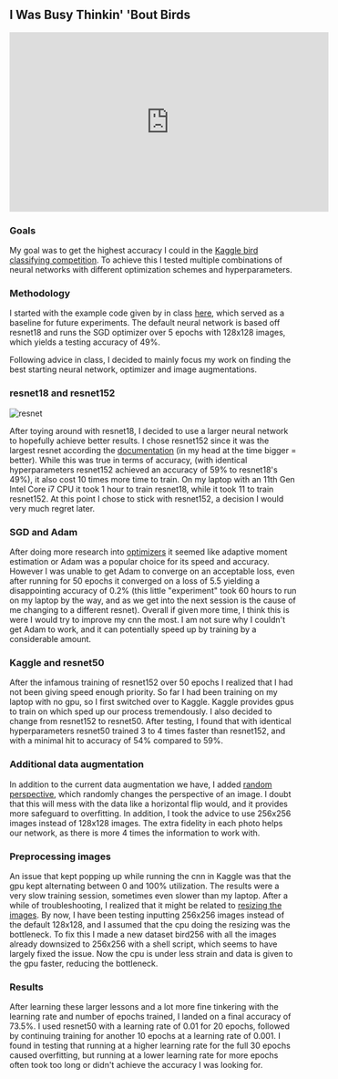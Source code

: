 ## I Was Busy Thinkin' 'Bout Birds

<iframe width="560" height="315" src="https://www.youtube.com/embed/EJ0AqL_HTA4" title="YouTube video player" frameborder="0" allow="accelerometer; autoplay; clipboard-write; encrypted-media; gyroscope; picture-in-picture" allowfullscreen></iframe>

### Goals

My goal was to get the highest accuracy I could in the [Kaggle bird classifying competition](https://www.kaggle.com/competitions/birds22sp/). To achieve this I tested multiple combinations of neural networks with different optimization schemes and hyperparameters.

### Methodology

I started with the example code given by in class [here](https://colab.research.google.com/drive/1kHo8VT-onDxbtS3FM77VImG35h_K_Lav?usp=sharing), which served as a baseline for future experiments. The default neural network is based off resnet18 and runs the SGD optimizer over 5 epochs with 128x128 images, which yields a testing accuracy of 49%. 

Following advice in class, I decided to mainly focus my work on finding the best starting neural network, optimizer and image augmentations.

### resnet18 and resnet152

![resnet](https://user-images.githubusercontent.com/31528205/172783119-92cfa108-80da-4c2b-832f-b1f5836ef15d.png)

After toying around with resnet18, I decided to use a larger neural network to hopefully achieve better results. I chose resnet152 since it was the largest resnet according the [documentation](https://pytorch.org/hub/pytorch_vision_resnet/) (in my head at the time bigger = better). While this was true in terms of accuracy, (with identical hyperparameters resnet152 achieved an accuracy of 59% to resnet18's 49%), it also cost 10 times more time to train. On my laptop with an 11th Gen Intel Core i7 CPU it took 1 hour to train resnet18, while it took 11 to train resnet152. At this point I chose to stick with resnet152, a decision I would very much regret later. 

### SGD and Adam

After doing more research into [optimizers]([https://towardsdatascience.com/optimizers-for-training-neural-network-59450d71caf6](https://ruder.io/optimizing-gradient-descent/)) it seemed like adaptive moment estimation or Adam was a popular choice for its speed and accuracy. However I was unable to get Adam to converge on an acceptable loss, even after running for 50 epochs it converged on a loss of 5.5 yielding a disappointing accuracy of 0.2% (this little "experiment" took 60 hours to run on my laptop by the way, and as we get into the next session is the cause of me changing to a different resnet). Overall if given more time, I think this is were I would try to improve my cnn the most. I am not sure why I couldn't get Adam to work, and it can potentially speed up by training by a considerable amount.

### Kaggle and resnet50

After the infamous training of resnet152 over 50 epochs I realized that I had not been giving speed enough priority. So far I had been training on my laptop with no gpu, so I first switched over to Kaggle. Kaggle provides gpus to train on which sped up our process tremendously. I also decided to change from resnet152 to resnet50. After testing, I found that with identical hyperparameters resnet50 trained 3 to 4 times faster than resnet152, and with a minimal hit to accuracy of 54% compared to 59%. 

### Additional data augmentation

In addition to the current data augmentation we have, I added [random perspective](https://pytorch.org/vision/main/generated/torchvision.transforms.RandomPerspective.html), which randomly changes the perspective of an image. I doubt that this will mess with the data like a horizontal flip would, and it provides more safeguard to overfitting. In addition, I took the advice to use 256x256 images instead of 128x128 images. The extra fidelity in each photo helps our network, as there is more 4 times the information to work with.

### Preprocessing images

An issue that kept popping up while running the cnn in Kaggle was that the gpu kept alternating between 0 and 100% utilization. The results were a very slow training session, sometimes even slower than my laptop. After a while of troubleshooting, I realized that it might be related to [resizing the images](https://www.kaggle.com/product-feedback/165588). By now, I have been testing inputting 256x256 images instead of the default 128x128, and I assumed that the cpu doing the resizing was the bottleneck. To fix this I made a new dataset bird256 with all the images already downsized to 256x256 with a shell script, which seems to have largely fixed the issue. Now the cpu is under less strain and data is given to the gpu faster, reducing the bottleneck.

### Results

After learning these larger lessons and a lot more fine tinkering with the learning rate and number of epochs trained, I landed on a final accuracy of 73.5%. I used resnet50 with a learning rate of 0.01 for 20 epochs, followed by continuing training for another 10 epochs at a learning rate of 0.001. I found in testing that running at a higher learning rate for the full 30 epochs caused overfitting, but running at a lower learning rate for more epochs often took too long or didn't achieve the accuracy I was looking for.


